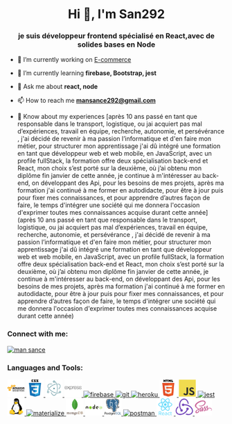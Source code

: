 <h1 align="center">Hi 👋, I'm San292</h1>
<h3 align="center">je suis développeur frontend spécialisé en React,avec de solides bases en Node</h3>

- 🔭 I’m currently working on [E-commerce](https://github.com/san292/ecommerce-front-react)

- 🌱 I’m currently learning **firebase, Bootstrap, jest**

- 💬 Ask me about **react, node**

- 📫 How to reach me **mansance292@gmail.com**

- 📄 Know about my experiences [après 10 ans passé en tant que responsable dans le transport, logistique, ou jai acquiert pas mal d’expériences, travail en équipe, recherche, autonomie, et persévérance , j'ai décidé de revenir à ma passion l’informatique et d'en faire mon métier, pour structurer mon apprentissage j'ai dû intégré une formation en tant que développeur web et web mobile, en JavaScript, avec un profile fullStack, la formation offre deux spécialisation back-end et React, mon choix s’est porté sur la deuxième, où j’ai obtenu mon diplôme fin janvier de cette année, je continue à m'intéresser au back-end, on développant des Api, pour les besoins de mes projets, après ma formation j'ai continué à me former en autodidacte, pour être à jour puis pour fixer mes connaissances, et pour apprendre d’autres façon de faire, le temps d'intégrer une société qui me donnera l'occasion d'exprimer toutes mes connaissances acquise durant cette année](après 10 ans passé en tant que responsable dans le transport, logistique, ou jai acquiert pas mal d’expériences, travail en équipe, recherche, autonomie, et persévérance , j'ai décidé de revenir à ma passion l’informatique et d'en faire mon métier, pour structurer mon apprentissage j'ai dû intégré une formation en tant que développeur web et web mobile, en JavaScript, avec un profile fullStack, la formation offre deux spécialisation back-end et React, mon choix s’est porté sur la deuxième, où j’ai obtenu mon diplôme fin janvier de cette année, je continue à m'intéresser au back-end, on développant des Api, pour les besoins de mes projets, après ma formation j'ai continué à me former en autodidacte, pour être à jour puis pour fixer mes connaissances, et pour apprendre d’autres façon de faire, le temps d'intégrer une société qui me donnera l'occasion d'exprimer toutes mes connaissances acquise durant cette année)

<h3 align="left">Connect with me:</h3>
<p align="left">
<a href="https://linkedin.com/in/man sance" target="blank"><img align="center" src="https://raw.githubusercontent.com/rahuldkjain/github-profile-readme-generator/master/src/images/icons/Social/linked-in-alt.svg" alt="man sance" height="30" width="40" /></a>
</p>

<h3 align="left">Languages and Tools:</h3>
<p align="left"> <a href="https://aws.amazon.com" target="_blank" rel="noreferrer"> <img src="https://raw.githubusercontent.com/devicons/devicon/master/icons/amazonwebservices/amazonwebservices-original-wordmark.svg" alt="aws" width="40" height="40"/> </a> <a href="https://www.w3schools.com/css/" target="_blank" rel="noreferrer"> <img src="https://raw.githubusercontent.com/devicons/devicon/master/icons/css3/css3-original-wordmark.svg" alt="css3" width="40" height="40"/> </a> <a href="https://www.electronjs.org" target="_blank" rel="noreferrer"> <img src="https://raw.githubusercontent.com/devicons/devicon/master/icons/electron/electron-original.svg" alt="electron" width="40" height="40"/> </a> <a href="https://expressjs.com" target="_blank" rel="noreferrer"> <img src="https://raw.githubusercontent.com/devicons/devicon/master/icons/express/express-original-wordmark.svg" alt="express" width="40" height="40"/> </a> <a href="https://firebase.google.com/" target="_blank" rel="noreferrer"> <img src="https://www.vectorlogo.zone/logos/firebase/firebase-icon.svg" alt="firebase" width="40" height="40"/> </a> <a href="https://git-scm.com/" target="_blank" rel="noreferrer"> <img src="https://www.vectorlogo.zone/logos/git-scm/git-scm-icon.svg" alt="git" width="40" height="40"/> </a> <a href="https://heroku.com" target="_blank" rel="noreferrer"> <img src="https://www.vectorlogo.zone/logos/heroku/heroku-icon.svg" alt="heroku" width="40" height="40"/> </a> <a href="https://www.w3.org/html/" target="_blank" rel="noreferrer"> <img src="https://raw.githubusercontent.com/devicons/devicon/master/icons/html5/html5-original-wordmark.svg" alt="html5" width="40" height="40"/> </a> <a href="https://developer.mozilla.org/en-US/docs/Web/JavaScript" target="_blank" rel="noreferrer"> <img src="https://raw.githubusercontent.com/devicons/devicon/master/icons/javascript/javascript-original.svg" alt="javascript" width="40" height="40"/> </a> <a href="https://jestjs.io" target="_blank" rel="noreferrer"> <img src="https://www.vectorlogo.zone/logos/jestjsio/jestjsio-icon.svg" alt="jest" width="40" height="40"/> </a> <a href="https://www.linux.org/" target="_blank" rel="noreferrer"> <img src="https://raw.githubusercontent.com/devicons/devicon/master/icons/linux/linux-original.svg" alt="linux" width="40" height="40"/> </a> <a href="https://materializecss.com/" target="_blank" rel="noreferrer"> <img src="https://raw.githubusercontent.com/prplx/svg-logos/5585531d45d294869c4eaab4d7cf2e9c167710a9/svg/materialize.svg" alt="materialize" width="40" height="40"/> </a> <a href="https://www.mongodb.com/" target="_blank" rel="noreferrer"> <img src="https://raw.githubusercontent.com/devicons/devicon/master/icons/mongodb/mongodb-original-wordmark.svg" alt="mongodb" width="40" height="40"/> </a> <a href="https://nodejs.org" target="_blank" rel="noreferrer"> <img src="https://raw.githubusercontent.com/devicons/devicon/master/icons/nodejs/nodejs-original-wordmark.svg" alt="nodejs" width="40" height="40"/> </a> <a href="https://www.postgresql.org" target="_blank" rel="noreferrer"> <img src="https://raw.githubusercontent.com/devicons/devicon/master/icons/postgresql/postgresql-original-wordmark.svg" alt="postgresql" width="40" height="40"/> </a> <a href="https://postman.com" target="_blank" rel="noreferrer"> <img src="https://www.vectorlogo.zone/logos/getpostman/getpostman-icon.svg" alt="postman" width="40" height="40"/> </a> <a href="https://reactjs.org/" target="_blank" rel="noreferrer"> <img src="https://raw.githubusercontent.com/devicons/devicon/master/icons/react/react-original-wordmark.svg" alt="react" width="40" height="40"/> </a> <a href="https://redux.js.org" target="_blank" rel="noreferrer"> <img src="https://raw.githubusercontent.com/devicons/devicon/master/icons/redux/redux-original.svg" alt="redux" width="40" height="40"/> </a> <a href="https://sass-lang.com" target="_blank" rel="noreferrer"> <img src="https://raw.githubusercontent.com/devicons/devicon/master/icons/sass/sass-original.svg" alt="sass" width="40" height="40"/> </a> </p>




